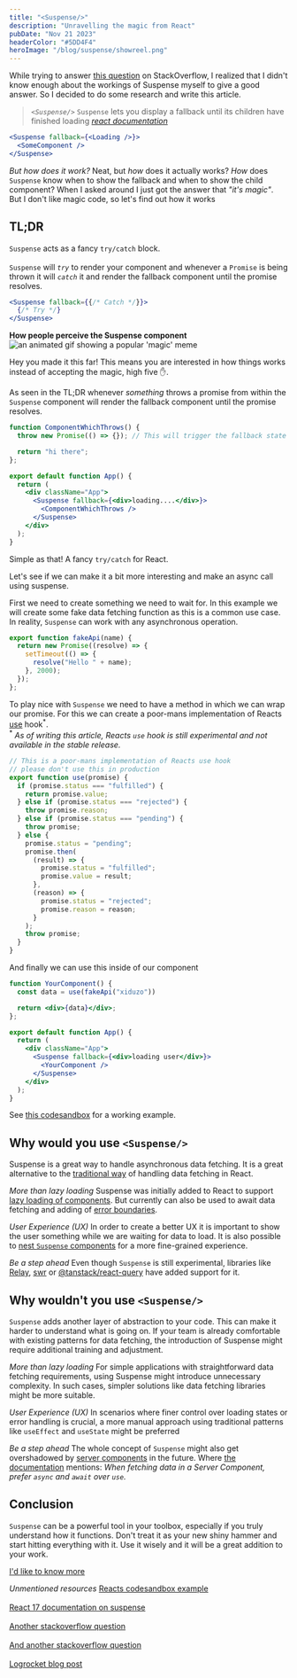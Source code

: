 ```yaml
---
title: "<Suspense/>"
description: "Unravelling the magic from React"
pubDate: "Nov 21 2023"
headerColor: "#5DD4F4"
heroImage: "/blog/suspense/showreel.png"
---
```


<p>
    <span>
        While trying to answer <a href="https://stackoverflow.com/q/77479989/4655177" target="_blank">this question</a> on StackOverflow, I realized that I didn't know enough about the workings of Suspense myself to give a good answer. So I decided to do some research and write this article.
    </span>
</p>

> _`<Suspense/>`_ `Suspense` lets you display a fallback until its children have finished loading
> <cite><a href="https://react.dev/reference/react/Suspense" target="_blank">react documentation</a></cite>

```jsx
<Suspense fallback={<Loading />}>
  <SomeComponent />
</Suspense>
```

_But how does it work?_
<span>
Neat, but _how_ does it actually works? _How_ does `Suspense` know when to show the fallback and when to show the child component? When I asked around I just got the answer that <em>"it's magic"</em>. But I don't like magic code, so let's find out how it works
</span>

## TL;DR
`Suspense` acts as a fancy `try/catch` block.<br aria-hidden/><br aria-hidden/> `Suspense` will <i>`try`</i> to render your component and whenever a `Promise` is being thrown it will <i>`catch`</i> it and render the fallback component until the promise resolves.

```jsx
<Suspense fallback={{/* Catch */}}> 
  {/* Try */}
</Suspense>
```

**How people perceive the Suspense component**
<img src="/blog/suspense/magic.gif" alt="an animated gif showing a popular 'magic' meme"/>

Hey you made it this far! This means you are interested in how things works instead of accepting the magic, high five ✋.

<p>
<span>
As seen in the TL;DR whenever <i>something</i> throws a promise from within the <code>Suspense</code> component will render the fallback component until the promise resolves. 
</span>
</p>

```jsx
function ComponentWhichThrows() {
  throw new Promise(() => {}); // This will trigger the fallback state

  return "hi there";
};

export default function App() {
  return (
    <div className="App">
      <Suspense fallback={<div>loading....</div>}>
        <ComponentWhichThrows />
      </Suspense>
    </div>
  );
}
```

Simple as that! A fancy `try/catch` for React.

Let's see if we can make it a bit more interesting and make an async call using suspense.

First we need to create something we need to wait for. In this example we will create some fake data fetching function as this is a common use case. In reality, `Suspense` can work with any asynchronous operation.

```javascript
export function fakeApi(name) {
  return new Promise((resolve) => {
    setTimeout(() => {
      resolve("Hello " + name);
    }, 2000);
  });
};
```


<p>
<span>
To play nice with <code>Suspense</code> we need to have a method in which we can wrap our promise. For this we can create a poor-mans implementation of Reacts <a href="https://react.dev/reference/react/use" target="_blank">use</a> hook<sup class="text-sm">*</sup>.
<br aria-hidden/>
<span class="text-sm">
    <sup>*</sup>
    <em>
      As of writing this article, Reacts <code>use</code> hook is still experimental and not available in the stable release.
    </em>
</span>
</p>


```javascript
// This is a poor-mans implementation of Reacts use hook
// please don't use this in production
export function use(promise) {
  if (promise.status === "fulfilled") {
    return promise.value;
  } else if (promise.status === "rejected") {
    throw promise.reason;
  } else if (promise.status === "pending") {
    throw promise;
  } else {
    promise.status = "pending";
    promise.then(
      (result) => {
        promise.status = "fulfilled";
        promise.value = result;
      },
      (reason) => {
        promise.status = "rejected";
        promise.reason = reason;
      }
    );
    throw promise;
  }
}
```

And finally we can use this inside of our component

```jsx
function YourComponent() {
  const data = use(fakeApi("xiduzo"))

  return <div>{data}</div>;
};

export default function App() {
  return (
    <div className="App">
      <Suspense fallback={<div>loading user</div>}>
        <YourComponent />
      </Suspense>
    </div>
  );
}
```

<p>
    <span>
        See <a href="https://codesandbox.io/s/use-example-7rhlnv" target="_blank">this codesandbox</a> for a working example.
    </span>
</p>


## Why would you use `<Suspense/>`
<p>
<span>
Suspense is a great way to handle asynchronous data fetching. It is a great alternative to the <a href="https://react.dev/reference/react/useEffect#fetching-data-with-effects" target="_blank">traditional way</a> of handling data fetching in React.
</span>
</p>

_More than lazy loading_
<span>
Suspense was initially added to React to support <a href="https://legacy.reactjs.org/docs/code-splitting.html#reactlazy" target="_blank">lazy loading of components</a>. But currently can also be used to await data fetching and adding of <a href="https://react.dev/reference/react/Component#catching-rendering-errors-with-an-error-boundary" target="_blank">error boundaries</a>.
</span>

_User Experience (UX)_
<span>
In order to create a better UX it is important to show the user something while we are waiting for data to load. It is also possible to <a href="https://codesandbox.io/s/66nw34?file=/ArtistPage.js&utm_medium=sandpack" target="_blank">nest <code>Suspense</code> components</a> for a more fine-grained experience.
</span>

_Be a step ahead_
<span>
Even though `Suspense` is still experimental, libraries like <a href="https://relay.dev/docs/migration-and-compatibility/suspense-compatibility/" target="_blank">Relay</a>, <a href="https://swr.vercel.app/docs/suspense" target="_blank">swr</a> or <a href="https://tanstack.com/query/latest/docs/react/guides/suspense" target="_blank">@tanstack/react-query</a> have added support for it.
</span>

## Why wouldn't you use `<Suspense/>`
`Suspense` adds another layer of abstraction to your code. This can make it harder to understand what is going on. If your team is already comfortable with existing patterns for data fetching, the introduction of Suspense might require additional training and adjustment.

_More than lazy loading_
For simple applications with straightforward data fetching requirements, using Suspense might introduce unnecessary complexity. In such cases, simpler solutions like data fetching libraries might be more suitable.

_User Experience (UX)_
<span>
In scenarios where finer control over loading states or error handling is crucial, a more manual approach using traditional patterns like `useEffect` and `useState` might be preferred
</span>

_Be a step ahead_
<span>
The whole concept of `Suspense` might also get overshadowed by <a href="https://react.dev/reference/react/use-server" target="_blank">server components</a> in the future. Where <a href="https://react.dev/reference/react/use#caveats" target="_blank">the documentation</a> mentions: <em>When fetching data in a Server Component, prefer `async` and `await` over `use`.</em>
</span>

## Conclusion
`Suspense` can be a powerful tool in your toolbox, especially if you truly understand how it functions. Don't treat it as your new shiny hammer and start hitting everything with it. Use it wisely and it will be a great addition to your work.

<a href="mailto:mail@sanderboer.nl?subject=Let's chat!&body=Hi, I'd like to talk about Suspense," aria-label="Send me an email so I can tell you more" target="_blank">I'd like to know more</a>

_Unmentioned resources_
<span>
    <a href="https://codesandbox.io/s/ymcj43" target="_blank">Reacts codesandbox example</a><br aria-hidden /><br aria-hidden />
    <a href="https://17.reactjs.org/docs/concurrent-mode-suspense.html" target="_blank">React 17 documentation on suspense</a><br aria-hidden /><br aria-hidden />
    <a href="https://stackoverflow.com/q/74196656/4655177" target="_blank">Another stackoverflow question</a><br aria-hidden /><br aria-hidden />
    <a href="https://stackoverflow.com/a/73356890/4655177" target="_blank">And another stackoverflow question</a><br aria-hidden /><br aria-hidden />
    <a href="https://blog.logrocket.com/data-fetching-react-suspense/" target="_blank">Logrocket blog post</a>
</a>
</span>